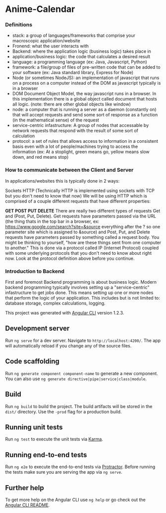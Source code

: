 # Anime-Calendar

<h3>Definitions</h3>
<ul>
<li>stack: a group of languages/frameworks that comprise your macroscopic application/website</li>
<li>Fronend: what the user interacts with</li>
<li>Backend: where the application logic (business logic) takes place in</li>
<li>application/business logic: the code that calculates a desired result</li>
<li>language: a programming language (ex: Java, Javascript, Python)</li>
<li>framework: a file/group of files of pre-written code that can be added to your software (ex: Java standard library, Express for Node)</li>
<li>Node (or sometimes NodeJS): an implementation of javascript that runs on a process on a computer instead of the DOM as javascript typically is in a browser</li>
<li>DOM Document Object Model, the way javascript runs in a browser. In this implementation there is a global object called document that hosts all logic. (note: there are other global objects like window)</li>
<li>node: a computer that is running a server as a daemon (constantly on) that will accept requests and send some sort of response as a function (in the mathematical sense) of the request</li>
<li>service-centric infastructure: A group of nodes that accessable by network requests that respond with the result of some sort of calculation</li>
<li>protocol: a set of rules that allows access to information in a consistent basis even with a lot of people/machines trying to access the information (ex: At a stoplight, green means go, yellow means slow down, and red means stop)</li>
</ul>

<h3>How to communicate between the Client and Server</h3>

In applications/websites this is typically done in 2 ways:

Sockets
HTTP (Technically HTTP is implemented using sockets with TCP but you don't need to know that now)
We will be using HTTP which is comprised of a couple different requests that have different properties:

<b>GET
POST
PUT
DELETE</b>
There are really two different types of requests Get and (Post, Put, Delete). Get requests have parameters passed via the URL (the thing thats in the top bar in a browser, ex: https://www.google.com/search?site=&source everything after the ? so one parameter site which is assigned to &source) and Post, Put, and Delete requests have parameters passed by something called a request body. You might be thinking to yourself, "how are these things sent from one computer to another." This is done via a protocol called IP (Internet Protocol) coupled with some underlying protocols that you don't need to know about right now. Look at the protocol definition above before you continue.

<h3>Introduction to Backend</h3>

First and foremost Backend programming is about business logic. Modern backend programming typically involves setting up a "service-centric" infastructure to get jobs done. This means setting up one or more nodes that perform the logic of your application. This includes but is not limited to: database storage, complex calculations, logging.

This project was generated with [Angular CLI](https://github.com/angular/angular-cli) version 1.2.3.

## Development server

Run `ng serve` for a dev server. Navigate to `http://localhost:4200/`. The app will automatically reload if you change any of the source files.

## Code scaffolding

Run `ng generate component component-name` to generate a new component. You can also use `ng generate directive|pipe|service|class|module`.

## Build

Run `ng build` to build the project. The build artifacts will be stored in the `dist/` directory. Use the `-prod` flag for a production build.

## Running unit tests

Run `ng test` to execute the unit tests via [Karma](https://karma-runner.github.io).

## Running end-to-end tests

Run `ng e2e` to execute the end-to-end tests via [Protractor](http://www.protractortest.org/).
Before running the tests make sure you are serving the app via `ng serve`.

## Further help

To get more help on the Angular CLI use `ng help` or go check out the [Angular CLI README](https://github.com/angular/angular-cli/blob/master/README.md).
